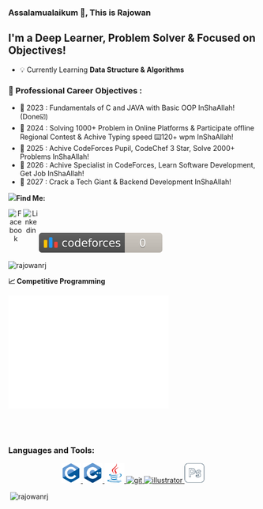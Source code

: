 ### Assalamualaikum 👋, This is Rajowan
## I'm a Deep Learner, Problem Solver & Focused on Objectives!
- 💡 Currently Learning **Data Structure & Algorithms**
### 📝 Professional Career Objectives :
- 📝 2023 : Fundamentals of C and JAVA with Basic OOP InShaAllah! (Done☑️)
- 📝 2024 : Solving 1000+ Problem in Online Platforms & Participate offline Regional Contest & Achive Typing speed ⌨️120+ wpm InShaAllah!
- 📝 2025 : Achive CodeForces Pupil, CodeChef 3 Star, Solve 2000+ Problems InShaAllah!
- 📝 2026 : Achive Specialist in CodeForces, Learn Software Development, Get Job InShaAllah!
- 📝 2027 : Crack a Tech Giant & Backend Development InShaAllah!

<p align="left"> <img src="https://komarev.com/ghpvc/?

<h2 align="left"><b>Find Me:</b></h2>
<p align="middle">

<a href="https://www.facebook.com/profile.php?id=100069836516119">
    <img align="left"  width="30px" src="https://github.com/dmhendricks/signature-social-icons/blob/master/icons/round-flat-filled/35px/facebook.png" alt="Facebook"/>

<a href="https://www.linkedin.com/in/rajowan-jaid-08a17522a/">
    <img align="left"  width="32px" src="https://github.com/dmhendricks/signature-social-icons/blob/master/icons/round-flat-filled/35px/linkedin.png" alt="Linkedin"/>
</a>
<br />
<br />

<p align="left"> <img src="https://raw.githubusercontent.com/rajowanrj/cf-stats/main/output/max_rating.svg" /></p>
<p align="left"> <img src="https://komarev.com/ghpvc/?username=rajowanrj&label=Profile%20views&color=0e75b6&style=flat" alt="rajowanrj" /> </p>

<b>&#128200; Competitive Programming</b>
<br />
<p float="left">
    <img height="230px" src="https://raw.githubusercontent.com/rajowanrj/cf-stats/main/output/light_card.svg" alt="Statistics"/>
</p>
<br/>
<br/>


<h3 align="left">Languages and Tools:</h3>
<p align="center"> <a href="https://www.cprogramming.com/" target="_blank" rel="noreferrer"> <img src="https://raw.githubusercontent.com/devicons/devicon/master/icons/c/c-original.svg" alt="c" width="40" height="40"/> </a> <a href="https://www.w3schools.com/cpp/" target="_blank" rel="noreferrer"> <img src="https://raw.githubusercontent.com/devicons/devicon/master/icons/cplusplus/cplusplus-original.svg" alt="cplusplus" width="40" height="40"/> </a> <a href="https://git-scm.com/" target="_blank" rel="noreferrer"> <img src="https://raw.githubusercontent.com/devicons/devicon/master/icons/java/java-original.svg" alt="java" width="40" height="40"/> </a> <a href="https://www.photoshop.com/en" target="_blank" rel="noreferrer"> <img src="https://www.vectorlogo.zone/logos/git-scm/git-scm-icon.svg" alt="git" width="40" height="40"/> </a> <a href="https://www.adobe.com/in/products/illustrator.html" target="_blank" rel="noreferrer"> <img src="https://www.vectorlogo.zone/logos/adobe_illustrator/adobe_illustrator-icon.svg" alt="illustrator" width="40" height="40"/> </a> <a href="https://www.java.com" target="_blank" rel="noreferrer"> <img src="https://raw.githubusercontent.com/devicons/devicon/master/icons/photoshop/photoshop-line.svg" alt="photoshop" width="40" height="40"/> </a> </p>

<p>&nbsp;<img align="center" src="https://github-readme-stats.vercel.app/api?username=rajowanrj&show_icons=true&locale=en" alt="rajowanrj" /></p>

